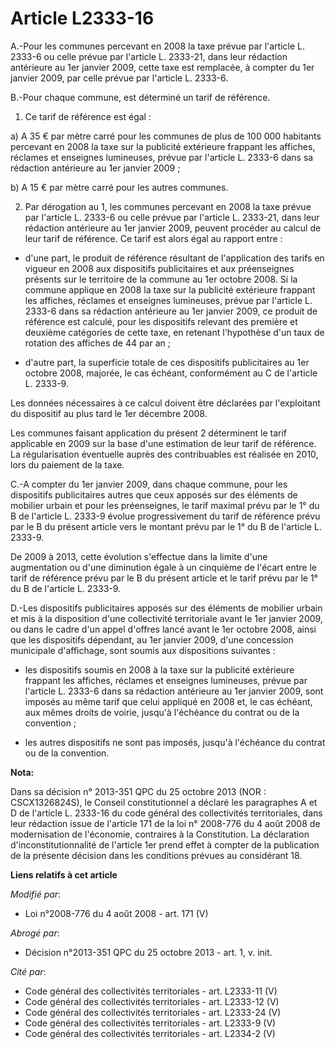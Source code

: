 # Article L2333-16

A.-Pour les communes percevant en 2008 la taxe prévue par l'article L. 2333-6 ou celle prévue par l'article L. 2333-21, dans
leur rédaction antérieure au 1er janvier 2009, cette taxe est remplacée, à compter du 1er janvier 2009, par celle prévue par
l'article L. 2333-6.

B.-Pour chaque commune, est déterminé un tarif de référence. 

1. Ce tarif de référence est égal : 

a) A 35 € par mètre carré pour les communes de plus de 100 000 habitants percevant en 2008 la taxe sur la publicité
extérieure frappant les affiches, réclames et enseignes lumineuses, prévue par l'article L. 2333-6 dans sa rédaction
antérieure au 1er janvier 2009 ; 

b) A 15 € par mètre carré pour les autres communes. 

2. Par dérogation au 1, les communes percevant en 2008 la taxe prévue par l'article L. 2333-6 ou celle prévue par l'article
L. 2333-21, dans leur rédaction antérieure au 1er janvier 2009, peuvent procéder au calcul de leur tarif de référence. Ce
tarif est alors égal au rapport entre :

- d'une part, le produit de référence résultant de l'application des tarifs en vigueur en 2008 aux dispositifs publicitaires
et aux préenseignes présents sur le territoire de la commune au 1er octobre 2008. Si la commune applique en 2008 la taxe sur
la publicité extérieure frappant les affiches, réclames et enseignes lumineuses, prévue par l'article L. 2333-6 dans sa
rédaction antérieure au 1er janvier 2009, ce produit de référence est calculé, pour les dispositifs relevant des première et
deuxième catégories de cette taxe, en retenant l'hypothèse d'un taux de rotation des affiches de 44 par an ;

- d'autre part, la superficie totale de ces dispositifs publicitaires au 1er octobre 2008, majorée, le cas échéant,
conformément au C de l'article L. 2333-9.

Les données nécessaires à ce calcul doivent être déclarées par l'exploitant du dispositif au plus tard le 1er décembre 2008. 

Les communes faisant application du présent 2 déterminent le tarif applicable en 2009 sur la base d'une estimation de leur
tarif de référence. La régularisation éventuelle auprès des contribuables est réalisée en 2010, lors du paiement de la taxe.

C.-A compter du 1er janvier 2009, dans chaque commune, pour les dispositifs publicitaires autres que ceux apposés sur des
éléments de mobilier urbain et pour les préenseignes, le tarif maximal prévu par le 1° du B de l'article L. 2333-9 évolue
progressivement du tarif de référence prévu par le B du présent article vers le montant prévu par le 1° du B de l'article L.
2333-9. 

De 2009 à 2013, cette évolution s'effectue dans la limite d'une augmentation ou d'une diminution égale à un cinquième de
l'écart entre le tarif de référence prévu par le B du présent article et le tarif prévu par le 1° du B de l'article L.
2333-9.

D.-Les dispositifs publicitaires apposés sur des éléments de mobilier urbain et mis à la disposition d'une collectivité
territoriale avant le 1er janvier 2009, ou dans le cadre d'un appel d'offres lancé avant le 1er octobre 2008, ainsi que les
dispositifs dépendant, au 1er janvier 2009, d'une concession municipale d'affichage, sont soumis aux dispositions suivantes :

- les dispositifs soumis en 2008 à la taxe sur la publicité extérieure frappant les affiches, réclames et enseignes
lumineuses, prévue par l'article L. 2333-6 dans sa rédaction antérieure au 1er janvier 2009, sont imposés au même tarif que
celui appliqué en 2008 et, le cas échéant, aux mêmes droits de voirie, jusqu'à l'échéance du contrat ou de la convention ;

- les autres dispositifs ne sont pas imposés, jusqu'à l'échéance du contrat ou de la convention.

**Nota:**

Dans sa décision n° 2013-351 QPC du 25 octobre 2013 (NOR : CSCX1326824S), le Conseil constitutionnel a déclaré les
paragraphes A et D de l'article L. 2333-16 du code général des collectivités territoriales, dans leur rédaction issue de
l'article 171 de la loi n° 2008-776 du 4 août 2008 de modernisation de l'économie, contraires à la Constitution. La
déclaration d'inconstitutionnalité de l'article 1er prend effet à compter de la publication de la présente décision dans les
conditions prévues au considérant 18.

**Liens relatifs à cet article**

_Modifié par_:

  - Loi n°2008-776 du 4 août 2008 - art. 171 (V)

_Abrogé par_:

  - Décision n°2013-351 QPC du 25 octobre 2013 - art. 1, v. init.

_Cité par_:

  - Code général des collectivités territoriales - art. L2333-11 (V)
  - Code général des collectivités territoriales - art. L2333-12 (V)
  - Code général des collectivités territoriales - art. L2333-24 (V)
  - Code général des collectivités territoriales - art. L2333-9 (V)
  - Code général des collectivités territoriales - art. L2334-2 (V)
